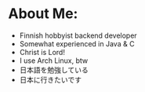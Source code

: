 <!--
**lattiahirvio/lattiahirvio** is a ✨ _special_ ✨ repository because its `README.md` (this file) appears on your GitHub profile.
-->

# About Me:
- Finnish hobbyist backend developer
- Somewhat experienced in Java & C
- Christ is Lord!
- I use Arch Linux, btw
- 日本語を勉強している
- 日本に行きたいです 
